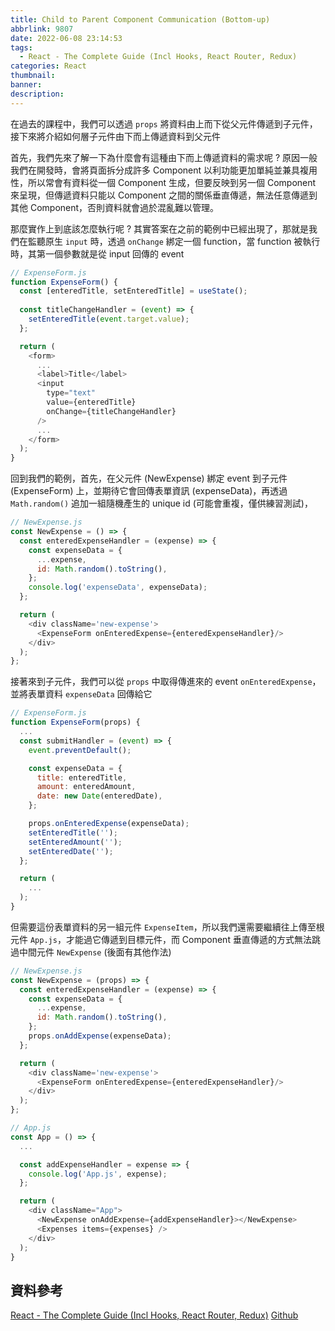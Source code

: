 ```yaml
---
title: Child to Parent Component Communication (Bottom-up)
abbrlink: 9807
date: 2022-06-08 23:14:53
tags:
  - React - The Complete Guide (Incl Hooks, React Router, Redux)
categories: React
thumbnail:
banner:
description:
---
```


在過去的課程中，我們可以透過 `props` 將資料由上而下從父元件傳遞到子元件，接下來將介紹如何層子元件由下而上傳遞資料到父元件

<!-- more -->

首先，我們先來了解一下為什麼會有這種由下而上傳遞資料的需求呢 ? 原因一般我們在開發時，會將頁面拆分成許多 Component 以利功能更加單純並兼具複用性，所以常會有資料從一個 Component 生成，但要反映到另一個 Component 來呈現，但傳遞資料只能以 Component 之間的關係垂直傳遞，無法任意傳遞到其他 Component，否則資料就會過於混亂難以管理。

那麼實作上到底該怎麼執行呢 ? 其實答案在之前的範例中已經出現了，那就是我們在監聽原生 `input` 時，透過 `onChange` 綁定一個 function，當 function 被執行時，其第一個參數就是從 input 回傳的 event

```js
// ExpenseForm.js
function ExpenseForm() {
  const [enteredTitle, setEnteredTitle] = useState();
  
  const titleChangeHandler = (event) => {
    setEnteredTitle(event.target.value);
  };

  return (
    <form>
      ...
      <label>Title</label>
      <input
        type="text"
        value={enteredTitle}
        onChange={titleChangeHandler}
      />
      ...
    </form>
  );
}

```

回到我們的範例，首先，在父元件 (NewExpense) 綁定 event 到子元件 (ExpenseForm) 上，並期待它會回傳表單資訊 (expenseData)，再透過 `Math.random()` 追加一組隨機產生的 unique id (可能會重複，僅供練習測試)，

```js
// NewExpense.js
const NewExpense = () => {
  const enteredExpenseHandler = (expense) => {
    const expenseData = {
      ...expense,
      id: Math.random().toString(),
    };
    console.log('expenseData', expenseData);
  };

  return (
    <div className='new-expense'>
      <ExpenseForm onEnteredExpense={enteredExpenseHandler}/>
    </div>
  );
};
```

接著來到子元件，我們可以從 `props` 中取得傳進來的 event `onEnteredExpense`，並將表單資料 `expenseData` 回傳給它

```js
// ExpenseForm.js
function ExpenseForm(props) {
  ...
  const submitHandler = (event) => {
    event.preventDefault();

    const expenseData = {
      title: enteredTitle,
      amount: enteredAmount,
      date: new Date(enteredDate),
    };

    props.onEnteredExpense(expenseData);
    setEnteredTitle('');
    setEnteredAmount('');
    setEnteredDate('');
  };

  return (
    ...
  );
}
```

但需要這份表單資料的另一組元件 `ExpenseItem`，所以我們還需要繼續往上傳至根元件 `App.js`，才能過它傳遞到目標元件，而 Component 垂直傳遞的方式無法跳過中間元件 `NewExpense` (後面有其他作法)

```js
// NewExpense.js
const NewExpense = (props) => {
  const enteredExpenseHandler = (expense) => {
    const expenseData = {
      ...expense,
      id: Math.random().toString(),
    };
    props.onAddExpense(expenseData);
  };

  return (
    <div className='new-expense'>
      <ExpenseForm onEnteredExpense={enteredExpenseHandler}/>
    </div>
  );
};

// App.js
const App = () => {
  ...

  const addExpenseHandler = expense => {
    console.log('App.js', expense);
  };

  return (
    <div className="App">
      <NewExpense onAddExpense={addExpenseHandler}></NewExpense>
      <Expenses items={expenses} />
    </div>
  );
}
```

## 資料參考

[React - The Complete Guide (Incl Hooks, React Router, Redux)](https://www.udemy.com/course/react-the-complete-guide-incl-redux/)
[Github](https://github.com/Jerry-Yeh/react-complete-guide/commit/48949796ffcf7c04fa32de9e096e8d39a4b71af9)
